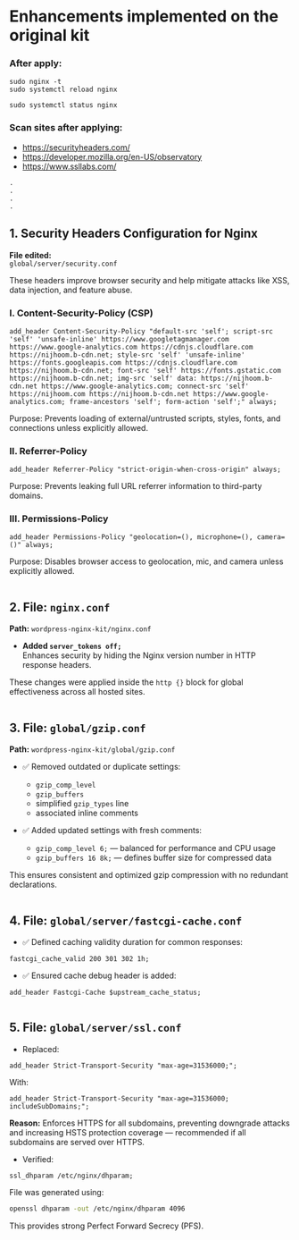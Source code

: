 # Enhancements implemented on the original kit

### After apply:

```
sudo nginx -t 
sudo systemctl reload nginx
```
```
sudo systemctl status nginx
```

### Scan sites after applying:
- https://securityheaders.com/
- https://developer.mozilla.org/en-US/observatory
- https://www.ssllabs.com/

```
.
.
.
.
```




## 1. Security Headers Configuration for Nginx

**File edited:**  
`global/server/security.conf`

These headers improve browser security and help mitigate attacks like XSS, data injection, and feature abuse.

### I. Content-Security-Policy (CSP)

```nginx
add_header Content-Security-Policy "default-src 'self'; script-src 'self' 'unsafe-inline' https://www.googletagmanager.com https://www.google-analytics.com https://cdnjs.cloudflare.com https://nijhoom.b-cdn.net; style-src 'self' 'unsafe-inline' https://fonts.googleapis.com https://cdnjs.cloudflare.com https://nijhoom.b-cdn.net; font-src 'self' https://fonts.gstatic.com https://nijhoom.b-cdn.net; img-src 'self' data: https://nijhoom.b-cdn.net https://www.google-analytics.com; connect-src 'self' https://nijhoom.com https://nijhoom.b-cdn.net https://www.google-analytics.com; frame-ancestors 'self'; form-action 'self';" always;
```

Purpose: Prevents loading of external/untrusted scripts, styles, fonts, and connections unless explicitly allowed.

### II. Referrer-Policy

```nginx
add_header Referrer-Policy "strict-origin-when-cross-origin" always;
```

Purpose: Prevents leaking full URL referrer information to third-party domains.

### III. Permissions-Policy

```nginx
add_header Permissions-Policy "geolocation=(), microphone=(), camera=()" always;
```

Purpose: Disables browser access to geolocation, mic, and camera unless explicitly allowed.

```
```





## 2. File: `nginx.conf`

**Path:** `wordpress-nginx-kit/nginx.conf`

- **Added `server_tokens off;`**  
  Enhances security by hiding the Nginx version number in HTTP response headers.

These changes were applied inside the `http {}` block for global effectiveness across all hosted sites.

```
```





## 3. File: `global/gzip.conf`

**Path:** `wordpress-nginx-kit/global/gzip.conf`

- ✅ Removed outdated or duplicate settings:
  - `gzip_comp_level`
  - `gzip_buffers`
  - simplified `gzip_types` line
  - associated inline comments

- ✅ Added updated settings with fresh comments:
  - `gzip_comp_level 6;` — balanced for performance and CPU usage
  - `gzip_buffers 16 8k;` — defines buffer size for compressed data

This ensures consistent and optimized gzip compression with no redundant declarations.

```
```





## 4. File: `global/server/fastcgi-cache.conf`

- ✅ Defined caching validity duration for common responses:

```nginx
fastcgi_cache_valid 200 301 302 1h;
```

- ✅ Ensured cache debug header is added:

```nginx
add_header Fastcgi-Cache $upstream_cache_status;
```
```
```




## 5. File: `global/server/ssl.conf`

- Replaced:

```nginx
add_header Strict-Transport-Security "max-age=31536000;";
```

With:

```nginx
add_header Strict-Transport-Security "max-age=31536000; includeSubDomains;";
```

**Reason:** Enforces HTTPS for all subdomains, preventing downgrade attacks and increasing HSTS protection coverage — recommended if all subdomains are served over HTTPS.

- Verified:

```nginx
ssl_dhparam /etc/nginx/dhparam;
```

File was generated using:

```bash
openssl dhparam -out /etc/nginx/dhparam 4096
```

This provides strong Perfect Forward Secrecy (PFS).
